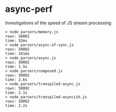 # async-perf
Investigations of the speed of JS stream processing

```
> node parsers/memory.js       
rows: 50002
time: 52ms
> node parsers/async-of-sync.js 
rows: 50002
time: 161ms
> node parsers/async.js        
rows: 50002
time: 1.5s
> node parsers/composed.js 
rows: 50002
time: 2.6s
> node parsers/transpiled-async.js 
rows: 50002
time: 2.1s
> node parsers/transpiled-asyncish.js
rows: 50002
time: 2.2s
```